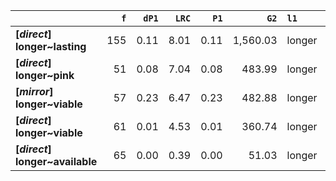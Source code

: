 |                                 |   `f` |   `dP1` |   `LRC` |   `P1` |     `G2` | `l1`   | `l2`      |   `f1` |   `f2` |       `N` |   `exp_f` |   `unexp_f` |   `unexp_r` |   `dP2` |   `P2` |   `deltaP_max` |   `deltaP_mean` |   `odds_r_disc` |   `t` |   `MI` | `dataset`   |
|:--------------------------------|------:|--------:|--------:|-------:|---------:|:-------|:----------|-------:|-------:|----------:|----------:|------------:|------------:|--------:|-------:|---------------:|----------------:|----------------:|------:|-------:|:------------|
| **[_direct_] longer~lasting**   |   155 |    0.11 |    8.01 |   0.11 | 1,560.03 | longer | lasting   |  1,803 |  1,450 | 6,347,362 |      0.41 |      154.59 |        1.00 |    0.09 |   0.09 |           0.11 |            0.10 |            2.66 | 12.42 |   2.58 | direct      |
| **[_direct_] longer~pink**      |    51 |    0.08 |    7.04 |   0.08 |   483.99 | longer | pink      |  1,803 |    610 | 6,347,362 |      0.17 |       50.83 |        1.00 |    0.03 |   0.03 |           0.08 |            0.06 |            2.52 |  7.12 |   2.47 | direct      |
| **[_mirror_] longer~viable**    |    57 |    0.23 |    6.47 |   0.23 |   482.88 | longer | viable    |    841 |    248 |   583,470 |      0.36 |       56.64 |        0.99 |    0.07 |   0.07 |           0.23 |            0.15 |            2.35 |  7.50 |   2.20 | mirror      |
| **[_direct_] longer~viable**    |    61 |    0.01 |    4.53 |   0.01 |   360.74 | longer | viable    |  1,803 |  4,288 | 6,347,362 |      1.22 |       59.78 |        0.98 |    0.03 |   0.03 |           0.03 |            0.02 |            1.72 |  7.65 |   1.70 | direct      |
| **[_direct_] longer~available** |    65 |    0.00 |    0.39 |   0.00 |    51.03 | longer | available |  1,803 | 81,972 | 6,347,362 |     23.28 |       41.72 |        0.64 |    0.02 |   0.04 |           0.02 |            0.01 |            0.46 |  5.17 |   0.45 | direct      |